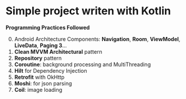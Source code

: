 # Simple project writen with <b>Kotlin</b>

<b>Programming Practices Followed</b><br>

0. Android Architecture Components: <b>Navigation</b>, <b>Room</b>, <b>ViewModel</b>, <b>LiveData</b>, <b>Paging 3</b>...
1. <b>Clean MVVM Architectural</b> pattern
2. <b>Repository</b> pattern
5. <b>Coroutine</b>: background processing and MultiThreading
6. <b>Hilt</b> for Dependency Injection
7. <b>Retrofit</b> with OkHttp
8. <b>Moshi</b>: for json parsing
10. <b>Coil</b>: image loading
